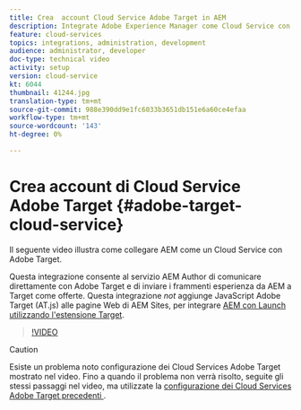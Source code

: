 ```yaml
---
title: Crea  account Cloud Service Adobe Target in AEM
description: Integrate Adobe Experience Manager come Cloud Service con  Adobe Target utilizzando l'autenticazione IMS di Cloud Service e  Adobe.
feature: cloud-services
topics: integrations, administration, development
audience: administrator, developer
doc-type: technical video
activity: setup
version: cloud-service
kt: 6044
thumbnail: 41244.jpg
translation-type: tm+mt
source-git-commit: 988e390dd9e1fc6033b3651db151e6a60ce4efaa
workflow-type: tm+mt
source-wordcount: '143'
ht-degree: 0%

---
```



# Crea  account di Cloud Service Adobe Target {#adobe-target-cloud-service}

Il seguente video illustra come collegare AEM come un Cloud Service con  Adobe Target.

Questa integrazione consente al servizio AEM Author di comunicare direttamente con  Adobe Target e di inviare i frammenti esperienza da AEM a Target come offerte.  Questa integrazione *not* aggiunge  JavaScript Adobe Target (AT.js) alle  pagine Web di AEM Sites, per integrare [AEM con Launch utilizzando l&#39;estensione Target](../experience-platform-launch/connect-aem-launch-adobe-io.md).

>[!VIDEO](https://video.tv.adobe.com/v/41244?quality=12&learn=on)

>[!CAUTION]
>
>Esiste un problema noto  configurazione dei Cloud Services Adobe Target mostrato nel video. Fino a quando il problema non verrà risolto, seguite gli stessi passaggi nel video, ma utilizzate la [configurazione dei Cloud Services Adobe Target precedenti  ](https://docs.adobe.com/content/help/en/experience-manager-learn/aem-target-tutorial/aem-target-implementation/using-aem-cloud-services.html).

